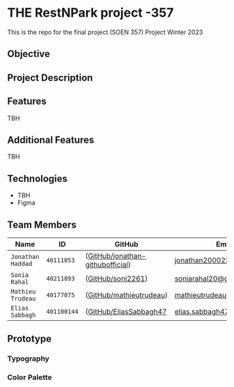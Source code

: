 
# THE RestNPark project -357
This is the repo for the final project (SOEN 357) Project Winter 2023

## Objective
 

## Project Description



## Features
TBH

## Additional Features
TBH

## Technologies

* TBH
* Figma

## Team Members
|   Name   | ID      | GitHub   | Email  
| ------------- | ------------- | --------    | -------- |
| `Jonathan Haddad`         | `40111053`         | ([GitHub/jonathan-githubofficial](https://github.com/jonathan-githubofficial))   | jonathan200023@gmail.com
| `Sonia Rahal`         | `40211893`         | ([GitHub/soni2261](https://github.com/soni2261))   | soniarahal20@gmail.com
| `Mathieu Trudeau` | `40177075` | ([GitHub/mathieutrudeau](https://github.com/mathieutrudeau)) | mathieutrudeau11@gmail.com
| `Elias Sabbagh`   | `401100144`| ([GitHub/EliasSabbagh47](https://github.com/EliasSabbagh47)  | elias.sabbagh47@hotmail.com

## Prototype


### Typography

### Color Palette

